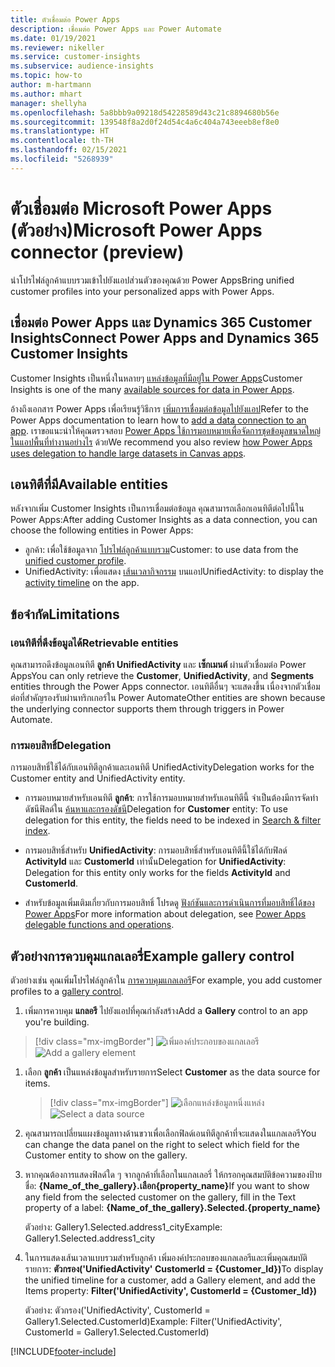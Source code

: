 ```yaml
---
title: ตัวเชื่อมต่อ Power Apps
description: เชื่อมต่อ Power Apps และ Power Automate
ms.date: 01/19/2021
ms.reviewer: nikeller
ms.service: customer-insights
ms.subservice: audience-insights
ms.topic: how-to
author: m-hartmann
ms.author: mhart
manager: shellyha
ms.openlocfilehash: 5a8bbb9a09218d54228589d43c21c8894680b56e
ms.sourcegitcommit: 139548f8a2d0f24d54c4a6c404a743eeeb8ef8e0
ms.translationtype: HT
ms.contentlocale: th-TH
ms.lasthandoff: 02/15/2021
ms.locfileid: "5268939"
---
```

# <a name="microsoft-power-apps-connector-preview"></a><span data-ttu-id="64123-103">ตัวเชื่อมต่อ Microsoft Power Apps (ตัวอย่าง)</span><span class="sxs-lookup"><span data-stu-id="64123-103">Microsoft Power Apps connector (preview)</span></span>

<span data-ttu-id="64123-104">นำโปรไฟล์ลูกค้าแบบรวมเข้าไปยังแอปส่วนตัวของคุณด้วย Power Apps</span><span class="sxs-lookup"><span data-stu-id="64123-104">Bring unified customer profiles into your personalized apps with Power Apps.</span></span>

## <a name="connect-power-apps-and-dynamics-365-customer-insights"></a><span data-ttu-id="64123-105">เชื่อมต่อ Power Apps และ Dynamics 365 Customer Insights</span><span class="sxs-lookup"><span data-stu-id="64123-105">Connect Power Apps and Dynamics 365 Customer Insights</span></span>

<span data-ttu-id="64123-106">Customer Insights เป็นหนึ่งในหลายๆ [แหล่งข้อมูลที่มีอยู่ใน Power Apps](https://docs.microsoft.com/powerapps/maker/canvas-apps/working-with-data-sources)</span><span class="sxs-lookup"><span data-stu-id="64123-106">Customer Insights is one of the many [available sources for data in Power Apps](https://docs.microsoft.com/powerapps/maker/canvas-apps/working-with-data-sources).</span></span>

<span data-ttu-id="64123-107">อ้างถึงเอกสาร Power Apps เพื่อเรียนรู้วิธีการ [เพิ่มการเชื่อมต่อข้อมูลไปยังแอป](https://docs.microsoft.com/powerapps/maker/canvas-apps/add-data-connection)</span><span class="sxs-lookup"><span data-stu-id="64123-107">Refer to the Power Apps documentation to learn how to [add a data connection to an app](https://docs.microsoft.com/powerapps/maker/canvas-apps/add-data-connection).</span></span> <span data-ttu-id="64123-108">เราขอแนะนำให้คุณตรวจสอบ [Power Apps ใช้การมอบหมายเพื่อจัดการชุดข้อมูลขนาดใหญ่ในแอปพื้นที่ทำงานอย่างไร](https://docs.microsoft.com/powerapps/maker/canvas-apps/delegation-overview) ด้วย</span><span class="sxs-lookup"><span data-stu-id="64123-108">We recommend you also review [how Power Apps uses delegation to handle large datasets in Canvas apps](https://docs.microsoft.com/powerapps/maker/canvas-apps/delegation-overview).</span></span>

## <a name="available-entities"></a><span data-ttu-id="64123-109">เอนทิตีที่มี</span><span class="sxs-lookup"><span data-stu-id="64123-109">Available entities</span></span>

<span data-ttu-id="64123-110">หลังจากเพิ่ม Customer Insights เป็นการเชื่อมต่อข้อมูล คุณสามารถเลือกเอนทิตีต่อไปนี้ใน Power Apps:</span><span class="sxs-lookup"><span data-stu-id="64123-110">After adding Customer Insights as a data connection, you can choose the following entities in Power Apps:</span></span>

- <span data-ttu-id="64123-111">ลูกค้า: เพื่อใช้ข้อมูลจาก [โปรไฟล์ลูกค้าแบบรวม](customer-profiles.md)</span><span class="sxs-lookup"><span data-stu-id="64123-111">Customer: to use data from the [unified customer profile](customer-profiles.md).</span></span>
- <span data-ttu-id="64123-112">UnifiedActivity: เพื่อแสดง [เส้นเวลากิจกรรม](activities.md) บนแอป</span><span class="sxs-lookup"><span data-stu-id="64123-112">UnifiedActivity: to display the [activity timeline](activities.md) on the app.</span></span>

## <a name="limitations"></a><span data-ttu-id="64123-113">ข้อจำกัด</span><span class="sxs-lookup"><span data-stu-id="64123-113">Limitations</span></span>

### <a name="retrievable-entities"></a><span data-ttu-id="64123-114">เอนทิตีที่ดึงข้อมูลได้</span><span class="sxs-lookup"><span data-stu-id="64123-114">Retrievable entities</span></span>

<span data-ttu-id="64123-115">คุณสามารถดึงข้อมูลเอนทิตี **ลูกค้า** **UnifiedActivity** และ **เซ็กเมนต์** ผ่านตัวเชื่อมต่อ Power Apps</span><span class="sxs-lookup"><span data-stu-id="64123-115">You can only retrieve the **Customer**, **UnifiedActivity**, and **Segments** entities through the Power Apps connector.</span></span> <span data-ttu-id="64123-116">เอนทิตีอื่นๆ จะแสดงขึ้น เนื่องจากตัวเชื่อมต่อที่สำคัญรองรับผ่านทริกเกอร์ใน Power Automate</span><span class="sxs-lookup"><span data-stu-id="64123-116">Other entities are shown because the underlying connector supports them through triggers in Power Automate.</span></span>  

### <a name="delegation"></a><span data-ttu-id="64123-117">การมอบสิทธิ์</span><span class="sxs-lookup"><span data-stu-id="64123-117">Delegation</span></span>

<span data-ttu-id="64123-118">การมอบสิทธิ์ใช้ได้กับเอนทิตีลูกค้าและเอนทิตี UnifiedActivity</span><span class="sxs-lookup"><span data-stu-id="64123-118">Delegation works for the Customer entity and UnifiedActivity entity.</span></span> 

- <span data-ttu-id="64123-119">การมอบหมายสำหรับเอนทิตี **ลูกค้า**: การใช้การมอบหมายสำหรับเอนทิตีนี้ จำเป็นต้องมีการจัดทำดัชนีฟิลด์ใน [ค้นหาและกรองดัชนี](search-filter-index.md)</span><span class="sxs-lookup"><span data-stu-id="64123-119">Delegation for **Customer** entity: To use delegation for this entity, the fields need to be indexed in [Search & filter index](search-filter-index.md).</span></span>  

- <span data-ttu-id="64123-120">การมอบสิทธิ์สำหรับ **UnifiedActivity**: การมอบสิทธิ์สำหรับเอนทิตีนี้ใช้ได้กับฟิลด์ **ActivityId** และ **CustomerId** เท่านั้น</span><span class="sxs-lookup"><span data-stu-id="64123-120">Delegation for **UnifiedActivity**: Delegation for this entity only works for the fields **ActivityId** and **CustomerId**.</span></span>  

- <span data-ttu-id="64123-121">สำหรับข้อมูลเพิ่มเติมเกี่ยวกับการมอบสิทธิ์ โปรดดู [ฟังก์ชันและการดำเนินการที่มอบสิทธิ์ได้ของ Power Apps](https://docs.microsoft.com/connectors/commondataservice/#power-apps-delegable-functions-and-operations-for-the-cds-for-apps)</span><span class="sxs-lookup"><span data-stu-id="64123-121">For more information about delegation, see [Power Apps delegable functions and operations](https://docs.microsoft.com/connectors/commondataservice/#power-apps-delegable-functions-and-operations-for-the-cds-for-apps).</span></span> 

## <a name="example-gallery-control"></a><span data-ttu-id="64123-122">ตัวอย่างการควบคุมแกลเลอรี่</span><span class="sxs-lookup"><span data-stu-id="64123-122">Example gallery control</span></span>

<span data-ttu-id="64123-123">ตัวอย่างเช่น คุณเพิ่มโปรไฟล์ลูกค้าใน [การควบคุมแกลเลอรี](https://docs.microsoft.com/powerapps/maker/canvas-apps/add-gallery)</span><span class="sxs-lookup"><span data-stu-id="64123-123">For example, you add customer profiles to a [gallery control](https://docs.microsoft.com/powerapps/maker/canvas-apps/add-gallery).</span></span>

1. <span data-ttu-id="64123-124">เพิ่มการควบคุม **แกลอรี** ไปยังแอปที่คุณกำลังสร้าง</span><span class="sxs-lookup"><span data-stu-id="64123-124">Add a **Gallery** control to an app you're building.</span></span>

> [!div class="mx-imgBorder"]
> <span data-ttu-id="64123-125">![เพิ่มองค์ประกอบของแกลเลอรี](media/connector-powerapps9.png "เพิ่มองค์ประกอบของแกลเลอรี")</span><span class="sxs-lookup"><span data-stu-id="64123-125">![Add a gallery element](media/connector-powerapps9.png "Add a gallery element")</span></span>

1. <span data-ttu-id="64123-126">เลือก **ลูกค้า** เป็นแหล่งข้อมูลสำหรับรายการ</span><span class="sxs-lookup"><span data-stu-id="64123-126">Select **Customer** as the data source for items.</span></span>

    > [!div class="mx-imgBorder"]
    > <span data-ttu-id="64123-127">![เลือกแหล่งข้อมูลหนึ่งแหล่ง](media/choose-datasource-powerapps.png "เลือกแหล่งข้อมูลหนึ่งแหล่ง")</span><span class="sxs-lookup"><span data-stu-id="64123-127">![Select a data source](media/choose-datasource-powerapps.png "Select a data source")</span></span>

1. <span data-ttu-id="64123-128">คุณสามารถเปลี่ยนแผงข้อมูลทางด้านขวาเพื่อเลือกฟิลด์เอนทิตีลูกค้าที่จะแสดงในแกลเลอรี</span><span class="sxs-lookup"><span data-stu-id="64123-128">You can change the data panel on the right to select which field for the Customer entity to show on the gallery.</span></span>

1. <span data-ttu-id="64123-129">หากคุณต้องการแสดงฟิลด์ใด ๆ จากลูกค้าที่เลือกในแกลเลอรี่ ให้กรอกคุณสมบัติข้อความของป้ายชื่อ: **{Name_of_the_gallery}.เลือก{property_name}**</span><span class="sxs-lookup"><span data-stu-id="64123-129">If you want to show any field from the selected customer on the gallery, fill in the Text property of a label:  **{Name_of_the_gallery}.Selected.{property_name}**</span></span>

    <span data-ttu-id="64123-130">ตัวอย่าง: Gallery1.Selected.address1_city</span><span class="sxs-lookup"><span data-stu-id="64123-130">Example: Gallery1.Selected.address1_city</span></span>

1. <span data-ttu-id="64123-131">ในการแสดงเส้นเวลาแบบรวมสำหรับลูกค้า เพิ่มองค์ประกอบของแกลเลอรีและเพิ่มคุณสมบัติรายการ: **ตัวกรอง('UnifiedActivity' CustomerId = {Customer_Id})**</span><span class="sxs-lookup"><span data-stu-id="64123-131">To display the unified timeline for a customer, add a Gallery element, and add the Items property: **Filter('UnifiedActivity', CustomerId = {Customer_Id})**</span></span>

    <span data-ttu-id="64123-132">ตัวอย่าง: ตัวกรอง('UnifiedActivity', CustomerId = Gallery1.Selected.CustomerId)</span><span class="sxs-lookup"><span data-stu-id="64123-132">Example: Filter('UnifiedActivity', CustomerId = Gallery1.Selected.CustomerId)</span></span>


[!INCLUDE[footer-include](../includes/footer-banner.md)]